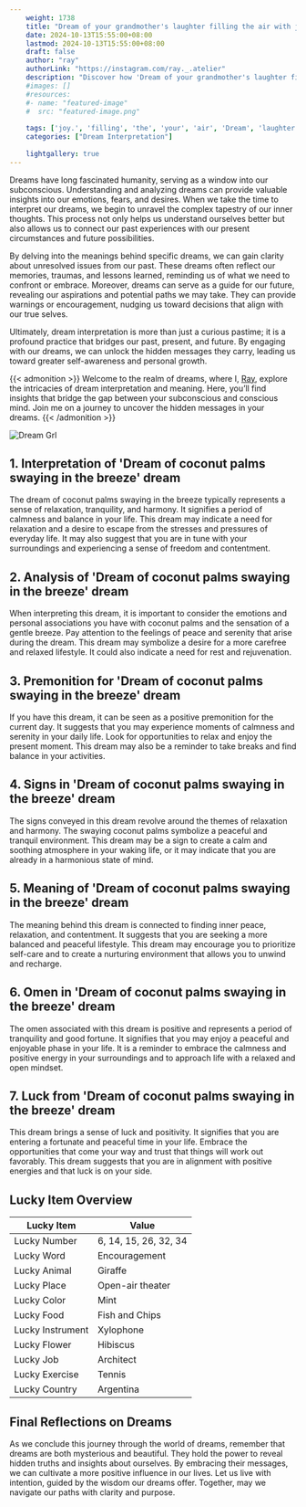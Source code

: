 ```yaml
---
    weight: 1738
    title: "Dream of your grandmother's laughter filling the air with joy."  # Assuming 'title' column exists
    date: 2024-10-13T15:55:00+08:00
    lastmod: 2024-10-13T15:55:00+08:00
    draft: false
    author: "ray"
    authorLink: "https://instagram.com/ray._.atelier"
    description: "Discover how 'Dream of your grandmother's laughter filling the air with joy.' can interpret your future and uncover its significant meanings in your life."
    #images: []
    #resources:
    #- name: "featured-image"
    #  src: "featured-image.png"
    
    tags: ['joy.', 'filling', 'the', 'your', 'air', 'Dream', 'laughter', "grandmother's", 'of', 'with']
    categories: ["Dream Interpretation"]
    
    lightgallery: true
---
```

    
Dreams have long fascinated humanity, serving as a window into our subconscious. Understanding and analyzing dreams can provide valuable insights into our emotions, fears, and desires. When we take the time to interpret our dreams, we begin to unravel the complex tapestry of our inner thoughts. This process not only helps us understand ourselves better but also allows us to connect our past experiences with our present circumstances and future possibilities.

By delving into the meanings behind specific dreams, we can gain clarity about unresolved issues from our past. These dreams often reflect our memories, traumas, and lessons learned, reminding us of what we need to confront or embrace. Moreover, dreams can serve as a guide for our future, revealing our aspirations and potential paths we may take. They can provide warnings or encouragement, nudging us toward decisions that align with our true selves.

Ultimately, dream interpretation is more than just a curious pastime; it is a profound practice that bridges our past, present, and future. By engaging with our dreams, we can unlock the hidden messages they carry, leading us toward greater self-awareness and personal growth.

{{< admonition >}}
Welcome to the realm of dreams, where I, [Ray](https://instagram.com/ray._.atelier), explore the intricacies of dream interpretation and meaning. Here, you’ll find insights that bridge the gap between your subconscious and conscious mind. Join me on a journey to uncover the hidden messages in your dreams.
{{< /admonition >}}

![Dream Grl](https://cdn.pixabay.com/photo/2017/11/02/03/35/gothic-2910057_1280.jpg "Dream Grl")

## 1. Interpretation of 'Dream of coconut palms swaying in the breeze' dream

The dream of coconut palms swaying in the breeze typically represents a sense of relaxation, tranquility, and harmony. It signifies a period of calmness and balance in your life. This dream may indicate a need for relaxation and a desire to escape from the stresses and pressures of everyday life. It may also suggest that you are in tune with your surroundings and experiencing a sense of freedom and contentment.

## 2. Analysis of 'Dream of coconut palms swaying in the breeze' dream

When interpreting this dream, it is important to consider the emotions and personal associations you have with coconut palms and the sensation of a gentle breeze. Pay attention to the feelings of peace and serenity that arise during the dream. This dream may symbolize a desire for a more carefree and relaxed lifestyle. It could also indicate a need for rest and rejuvenation.

## 3. Premonition for 'Dream of coconut palms swaying in the breeze' dream

If you have this dream, it can be seen as a positive premonition for the current day. It suggests that you may experience moments of calmness and serenity in your daily life. Look for opportunities to relax and enjoy the present moment. This dream may also be a reminder to take breaks and find balance in your activities.

## 4. Signs in 'Dream of coconut palms swaying in the breeze' dream

The signs conveyed in this dream revolve around the themes of relaxation and harmony. The swaying coconut palms symbolize a peaceful and tranquil environment. This dream may be a sign to create a calm and soothing atmosphere in your waking life, or it may indicate that you are already in a harmonious state of mind.

## 5. Meaning of 'Dream of coconut palms swaying in the breeze' dream

The meaning behind this dream is connected to finding inner peace, relaxation, and contentment. It suggests that you are seeking a more balanced and peaceful lifestyle. This dream may encourage you to prioritize self-care and to create a nurturing environment that allows you to unwind and recharge.

## 6. Omen in 'Dream of coconut palms swaying in the breeze' dream

The omen associated with this dream is positive and represents a period of tranquility and good fortune. It signifies that you may enjoy a peaceful and enjoyable phase in your life. It is a reminder to embrace the calmness and positive energy in your surroundings and to approach life with a relaxed and open mindset.

## 7. Luck from 'Dream of coconut palms swaying in the breeze' dream

This dream brings a sense of luck and positivity. It signifies that you are entering a fortunate and peaceful time in your life. Embrace the opportunities that come your way and trust that things will work out favorably. This dream suggests that you are in alignment with positive energies and that luck is on your side.

## Lucky Item Overview
| Lucky Item          | Value              |
|---------------|--------------------|
| Lucky Number        | 6, 14, 15, 26, 32, 34  |
| Lucky Word          | Encouragement |
| Lucky Animal        | Giraffe |
| Lucky Place         | Open-air theater     |
| Lucky Color         | Mint     |
| Lucky Food          | Fish and Chips      |
| Lucky Instrument    | Xylophone |
| Lucky Flower        | Hibiscus    |
| Lucky Job           | Architect       |
| Lucky Exercise      | Tennis  |
| Lucky Country       | Argentina    |


##  Final Reflections on Dreams

As we conclude this journey through the world of dreams, remember that dreams are both mysterious and beautiful. They hold the power to reveal hidden truths and insights about ourselves. By embracing their messages, we can cultivate a more positive influence in our lives. Let us live with intention, guided by the wisdom our dreams offer. Together, may we navigate our paths with clarity and purpose.
